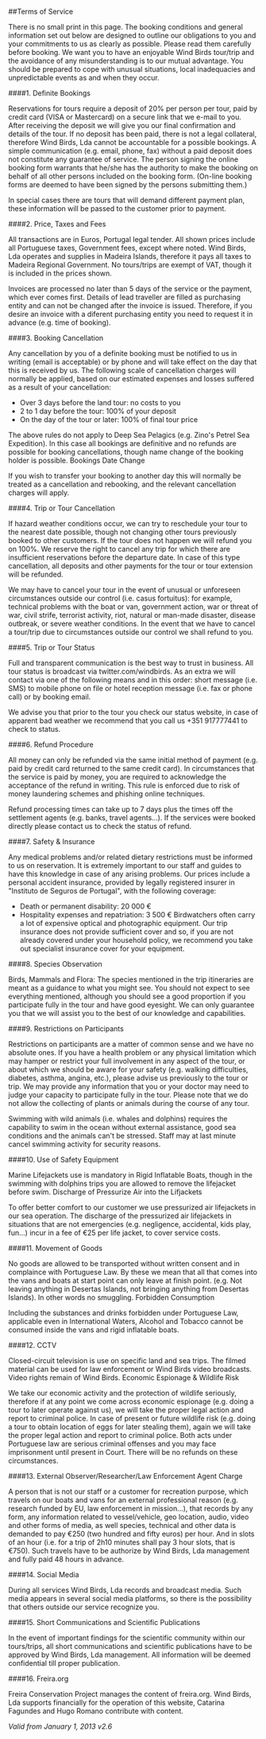 ##Terms of Service

There is no small print in this page. The booking conditions and general information set out below are designed to outline our obligations to you and your commitments to us as clearly as possible. Please read them carefully before booking. We want you to have an enjoyable Wind Birds tour/trip and the avoidance of any misunderstanding is to our mutual advantage. You should be prepared to cope with unusual situations, local inadequacies and unpredictable events as and when they occur.

####1. Definite Bookings

Reservations for tours require a deposit of 20% per person per tour, paid by credit card (VISA or Mastercard) on a secure link that we e-mail to you. After receiving the deposit we will give you our final confirmation and details of the tour. If no deposit has been paid, there is not a legal collateral, therefore Wind Birds, Lda cannot be accountable for a possible bookings. A simple communication (e.g. email, phone, fax) without a paid deposit does not constitute any guarantee of service. The person signing the online booking form warrants that he/she has the authority to make the booking on behalf of all other persons included on the booking form. (On-line booking forms are deemed to have been signed by the persons submitting them.)

In special cases there are tours that will demand different payment plan, these information will be passed to the customer prior to payment.

####2. Price, Taxes and Fees

All transactions are in Euros, Portugal legal tender. All shown prices include all Portuguese taxes, Government fees, except where noted. Wind Birds, Lda operates and supplies in Madeira Islands, therefore it pays all taxes to Madeira Regional Government. No tours/trips are exempt of VAT, though it is included in the prices shown. 

Invoices are processed no later than 5 days of the service or the payment, which ever comes first. Details of lead traveller are filled as purchasing entity and can not be changed after the invoice is issued. Therefore, if you desire an invoice with a diferent purchasing entity you need to request it in advance (e.g. time of booking). 

####3. Booking Cancellation

Any cancellation by you of a definite booking must be notified to us in writing (email is acceptable) or by phone and will take effect on the day that this is received by us. The following scale of cancellation charges will normally be applied, based on our estimated expenses and losses suffered as a result of your cancellation: 
- Over 3 days before the land tour: no costs to you
 - 2 to 1 day before the tour: 100% of your deposit
 - On the day of the tour or later: 100% of final tour price

 The above rules do not apply to Deep Sea Pelagics (e.g. Zino's Petrel Sea Expedition). In this case all bookings are definitive and no refunds are possible for booking cancellations, though name change of the booking holder is possible.
Bookings Date Change

If you wish to transfer your booking to another day this will normally be treated as a cancellation and rebooking, and the relevant cancellation charges will apply.

####4. Trip or Tour Cancellation

If hazard weather conditions occur, we can try to reschedule your tour to the nearest date possible, though not changing other tours previously booked to other customers. If the tour does not happen we will refund you on 100%. We reserve the right to cancel any trip for which there are insufficient reservations before the departure date. In case of this type cancellation, all deposits and other payments for the tour or tour extension will be refunded. 

We may have to cancel your tour in the event of unusual or unforeseen circumstances outside our control (i.e. casus fortuitus): for example, technical problems with the boat or van, government action, war or threat of war, civil strife, terrorist activity, riot, natural or man-made disaster, disease outbreak, or severe weather conditions. In the event that we have to cancel a tour/trip due to circumstances outside our control we shall refund to you.

####5. Trip or Tour Status

Full and transparent communication is the best way to trust in business. All tour status is broadcast via twitter.com/windbirds. As an extra we will contact via one of the following means and in this order: short message (i.e. SMS) to mobile phone on file or hotel reception message (i.e. fax or phone call) or by booking email. 

We advise you that prior to the tour you check our status website, in case of apparent bad weather we recommend that you call us +351 917777441 to check to status.

####6. Refund Procedure

All money can only be refunded via the same initial method of payment (e.g. paid by credit card returned to the same credit card). In circumstances that the service is paid by money, you are required to acknowledge the acceptance of the refund in writing. This rule is enforced due to risk of money laundering schemes and phishing online techniques. 

Refund processing times can take up to 7 days plus the times off the settlement agents (e.g. banks, travel agents...). If the services were booked directly please contact us to check the status of refund. 

####7. Safety & Insurance

Any medical problems and/or related dietary restrictions must be informed to us on reservation. It is extremely important to our staff and guides to have this knowledge in case of any arising problems. 
Our prices include a personal accident insurance, provided by legally registered insurer in "Instituto de Seguros de Portugal", with the following coverage:
 - Death or permanent disability: 20 000 €
 - Hospitality expenses and repatriation: 3 500 €
 Birdwatchers often carry a lot of expensive optical and photographic equipment. Our trip insurance does not provide sufficient cover and so, if you are not already covered under your household policy, we recommend you take out specialist insurance cover for your equipment.

####8. Species Observation

Birds, Mammals and Flora: The species mentioned in the trip itineraries are meant as a guidance to what you might see. You should not expect to see everything mentioned, although you should see a good proportion if you participate fully in the tour and have good eyesight. We can only guarantee you that we will assist you to the best of our knowledge and capabilities.

####9. Restrictions on Participants

Restrictions on participants are a matter of common sense and we have no absolute ones. If you have a health problem or any physical limitation which may hamper or restrict your full involvement in any aspect of the tour, or about which we should be aware for your safety (e.g. walking difficulties, diabetes, asthma, angina, etc.), please advise us previously to the tour or trip. We may provide any information that you or your doctor may need to judge your capacity to participate fully in the tour. Please note that we do not allow the collecting of plants or animals during the course of any tour. 

Swimming with wild animals (i.e. whales and dolphins) requires the capability to swim in the ocean without external assistance, good sea conditions and the animals can't be stressed. Staff may at last minute cancel swimming activity for security reasons.

####10. Use of Safety Equipment

Marine Lifejackets use is mandatory in Rigid Inflatable Boats, though in the swimming with dolphins trips you are allowed to remove the lifejacket before swim.
Discharge of Pressurize Air into the Lifjackets

To offer better comfort to our customer we use pressurized air lifejackets in our sea operation. The discharge of the pressurized air lifejackets in situations that are not emergencies (e.g. negligence, accidental, kids play, fun...) incur in a fee of €25 per life jacket, to cover service costs.

####11. Movement of Goods

No goods are allowed to be transported without written consent and in complaince with Portuguese Law. By these we mean that all that comes into the vans and boats at start point can only leave at finish point. (e.g. Not leaving anything in Desertas Islands, not bringing anything from Desertas Islands). In other words no smuggling.
Forbidden Consumption

Including the substances and drinks forbidden under Portuguese Law, applicable even in International Waters, Alcohol and Tobacco cannot be consumed inside the vans and rigid inflatable boats.

####12. CCTV

Closed-circuit television is use on specific land and sea trips. The filmed material can be used for law enforcement or Wind Birds video broadcasts. Video rights remain of Wind Birds.
Economic Espionage & Wildlife Risk

We take our economic activity and the protection of wildlife seriously, therefore if at any point we come across economic espionage (e.g. doing a tour to later operate against us), we will take the proper legal action and report to criminal police. In case of present or future wildlife risk (e.g. doing a tour to obtain location of eggs for later stealing them), again we will take the proper legal action and report to criminal police. Both acts under Portuguese law are serious criminal offenses and you may face imprisonment until present in Court. There will be no refunds on these circumstances.

####13. External Observer/Researcher/Law Enforcement Agent Charge

A person that is not our staff or a customer for recreation purpose, which travels on our boats and vans for an external professional reason (e.g. research funded by EU, law enforcement in mission...), that records by any form, any information related to vessel/vehicle, geo location, audio, video and other forms of media, as well species, technical and other data is demanded to pay €250 (two hundred and fifty euros) per hour. And in slots of an hour (i.e. for a trip of 2h10 minutes shall pay 3 hour slots, that is €750). Such travels have to be authorize by Wind Birds, Lda management and fully paid 48 hours in advance.

####14. Social Media

During all services Wind Birds, Lda records and broadcast media. Such media appears in several social media platforms, so there is the possibility that others outside our service recognize you.

####15. Short Communications and Scientific Publications

In the event of important findings for the scientific community within our tours/trips, all short communications and scientific publications have to be approved by Wind Birds, Lda management. All information will be deemed confidential till proper publication.

####16. Freira.org

Freira Conservation Project manages the content of freira.org. Wind Birds, Lda supports financially for the operation of this website, Catarina Fagundes and Hugo Romano contribute with content.

_Valid from January 1, 2013 v2.6_
